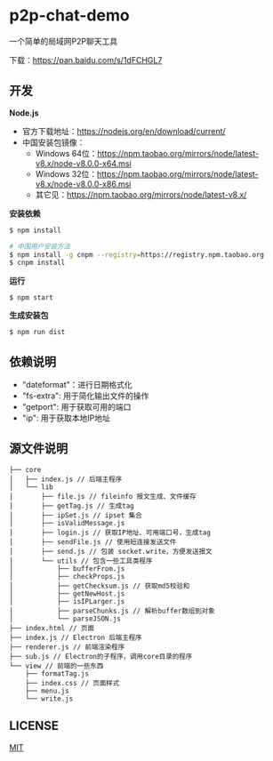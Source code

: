 # p2p-chat-demo

一个简单的局域网P2P聊天工具

下载：https://pan.baidu.com/s/1dFCHGL7

## 开发

**Node.js**

- 官方下载地址：https://nodejs.org/en/download/current/
- 中国安装包镜像：
    - Windows 64位：https://npm.taobao.org/mirrors/node/latest-v8.x/node-v8.0.0-x64.msi
    - Windows 32位：https://npm.taobao.org/mirrors/node/latest-v8.x/node-v8.0.0-x86.msi
    - 其它见：https://npm.taobao.org/mirrors/node/latest-v8.x/

**安装依赖**

``` sh
$ npm install

# 中国用户安装方法
$ npm install -g cnpm --registry=https://registry.npm.taobao.org
$ cnpm install
```

**运行**

```
$ npm start
```

**生成安装包**

```
$ npm run dist
```

## 依赖说明

- "dateformat"：进行日期格式化
- "fs-extra": 用于简化输出文件的操作
- "getport": 用于获取可用的端口
- "ip": 用于获取本地IP地址

## 源文件说明

```
├── core
│   ├── index.js // 后端主程序
│   └── lib
│       ├── file.js // fileinfo 报文生成、文件缓存
│       ├── getTag.js // 生成tag
│       ├── ipSet.js // ipset 集合
│       ├── isValidMessage.js
│       ├── login.js // 获取IP地址、可用端口号，生成tag
│       ├── sendFile.js // 使用短连接发送文件
│       ├── send.js // 包装 socket.write，方便发送报文
│       └── utils // 包含一些工具类程序
│           ├── bufferFrom.js
│           ├── checkProps.js
│           ├── getChecksum.js // 获取md5校验和
│           ├── getNewHost.js
│           ├── isIPLarger.js
│           ├── parseChunks.js // 解析buffer数组到对象
│           └── parseJSON.js
├── index.html // 页面
├── index.js // Electron 后端主程序
├── renderer.js // 前端渲染程序
├── sub.js // Electron的子程序，调用core目录的程序
└── view // 前端的一些东西
    ├── formatTag.js
    ├── index.css // 页面样式
    ├── menu.js
    └── write.js
```

## LICENSE

[MIT](LICENSE)
